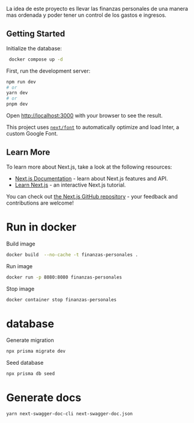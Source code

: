 La idea de este proyecto es llevar las finanzas personales de una manera mas ordenada y poder tener un control de los gastos e ingresos.

## Getting Started

Initialize the database:
```bash
 docker compose up -d
```

First, run the development server:
```bash
npm run dev
# or
yarn dev
# or
pnpm dev
```

Open [http://localhost:3000](http://localhost:3000) with your browser to see the result.

This project uses [`next/font`](https://nextjs.org/docs/basic-features/font-optimization) to automatically optimize and load Inter, a custom Google Font.

## Learn More

To learn more about Next.js, take a look at the following resources:

- [Next.js Documentation](https://nextjs.org/docs) - learn about Next.js features and API.
- [Learn Next.js](https://nextjs.org/learn) - an interactive Next.js tutorial.

You can check out [the Next.js GitHub repository](https://github.com/vercel/next.js/) - your feedback and contributions are welcome!

# Run in docker
Build image
```bash
docker build  --no-cache -t finanzas-personales .
```
Run image
```bash
docker run -p 8080:8080 finanzas-personales
```

Stop image
```bash
docker container stop finanzas-personales
```

# database
Generate migration
```bash
npx prisma migrate dev
```

Seed database
```bash
npx prisma db seed
```


# Generate docs
```bash
yarn next-swagger-doc-cli next-swagger-doc.json
```

